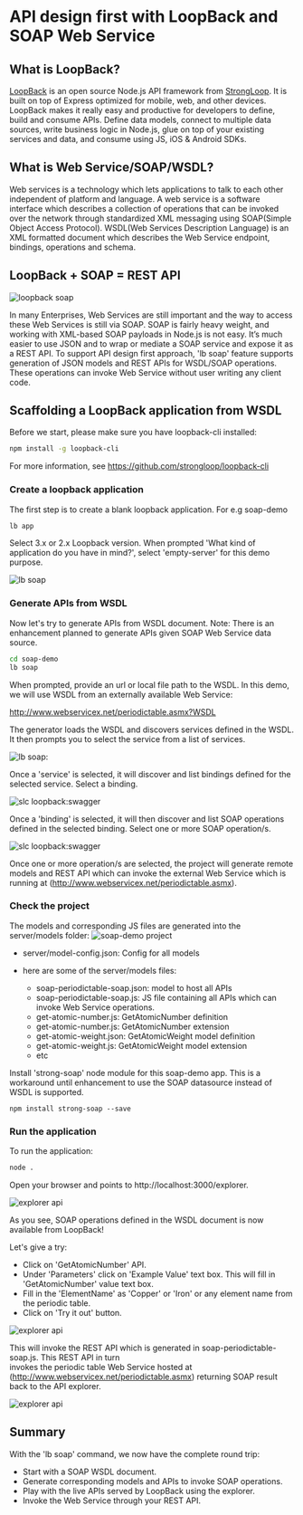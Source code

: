 # API design first with LoopBack and SOAP Web Service

## What is LoopBack?

[LoopBack](http://loopback.io) is an open source Node.js API framework from [StrongLoop](http://www.strongloop.com). 
It is built on top of Express optimized for mobile, web, and other devices.  LoopBack makes 
it really easy and productive for developers to define, build and consume APIs. Define data 
models, connect to multiple data sources, write business logic in Node.js, glue on top of your
existing services and data, and consume using JS, iOS & Android SDKs.

## What is Web Service/SOAP/WSDL?

Web services is a technology which lets applications to talk to each other independent 
of platform and language. A web service is a software interface which describes a collection 
of operations that can be invoked over the network through standardized XML messaging using 
SOAP(Simple Object Access Protocol). WSDL(Web Services Description Language) is an 
XML formatted document which describes the Web Service endpoint, bindings, operations 
and schema.

## LoopBack + SOAP = REST API

![loopback soap](images/loopback-soap-integration.png) 

In many Enterprises, Web Services are still important and the way to access these
Web Services is still via SOAP. SOAP is fairly heavy weight, and working with XML-based SOAP 
payloads in Node.js is not easy.  It’s much easier to use JSON and to wrap or mediate a SOAP 
service and expose it as a REST API. To support API design first approach, 'lb soap' feature
supports generation of JSON models and REST APIs for WSDL/SOAP operations. These operations 
can invoke Web Service without user writing any client code.

## Scaffolding a LoopBack application from WSDL

Before we start, please make sure you have loopback-cli installed:

```sh
npm install -g loopback-cli
```
For more information, see https://github.com/strongloop/loopback-cli

### Create a loopback application

The first step is to create a blank loopback application. For e.g soap-demo

```sh
lb app
```
Select 3.x or 2.x Loopback version. When prompted 'What kind of application do you have in mind?', 
select 'empty-server' for this demo purpose.

![lb soap](images/loopback-app.png)

### Generate APIs from WSDL

Now let's try to generate APIs from WSDL document. Note: There is an enhancement planned to generate 
APIs given SOAP Web Service data source.

```sh
cd soap-demo
lb soap
```
When prompted, provide an url or local file path to the WSDL. In this demo, we will use WSDL from an 
externally available Web Service:

http://www.webservicex.net/periodictable.asmx?WSDL

The generator loads the WSDL and discovers services defined in the WSDL. It then prompts you to 
select the service from a list of services.

![lb soap:](images/loopback-soap-service.png)

Once a 'service' is selected, it will discover and list bindings defined for the selected service. 
Select a binding.

![slc loopback:swagger](images/loopback-soap-binding.png)

Once a 'binding' is selected, it will then discover and list SOAP operations defined in the selected binding.
Select one or more SOAP operation/s.

![slc loopback:swagger](images/loopback-soap-operations.png)

Once one or more operation/s are selected, the project will generate remote models and REST API which can 
invoke the external Web Service which is running at (http://www.webservicex.net/periodictable.asmx).

### Check the project

The models and corresponding JS files are generated into the server/models folder:
![soap-demo project](images/soap-demo-project.png)

- server/model-config.json: Config for all models

- here are some of the server/models files: 

  - soap-periodictable-soap.json: model to host all APIs
  - soap-periodictable-soap.js: JS file containing all APIs which can invoke Web Service operations.
  - get-atomic-number.js: GetAtomicNumber definition
  - get-atomic-number.js: GetAtomicNumber extension
  - get-atomic-weight.json: GetAtomicWeight model definition
  - get-atomic-weight.js: GetAtomicWeight model extension
  - etc

Install 'strong-soap' node module for this soap-demo app. This is a workaround until enhancement to use 
the SOAP datasource instead of WSDL is supported.

```
npm install strong-soap --save
```

### Run the application

To run the application:
```sh
node .
```

Open your browser and points to http://localhost:3000/explorer.

![explorer api](images/api-explorer.png)

As you see, SOAP operations defined in the WSDL document is now available from LoopBack!

Let's give a try:

- Click on 'GetAtomicNumber' API.
- Under 'Parameters' click on 'Example Value' text box. This will fill in 'GetAtomicNumber' value text box. 
- Fill in the 'ElementName' as 'Copper' or 'Iron' or any element name from the periodic table. 
- Click on 'Try it out' button. 

![explorer api](images/invoke-api-webservice.png)

This will invoke the REST API which is generated in soap-periodictable-soap.js. This REST API in turn  
invokes the periodic table Web Service hosted at (http://www.webservicex.net/periodictable.asmx) returning SOAP result 
back to the API explorer. 

![explorer api](images/api-webservice-result.png)

## Summary

With the 'lb soap' command, we now have the complete round trip: 
- Start with a SOAP WSDL document.
- Generate corresponding models and APIs to invoke SOAP operations.
- Play with the live APIs served by LoopBack using the explorer.
- Invoke the Web Service through your REST API.
